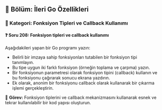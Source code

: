 ## 📘 Bölüm: İleri Go Özellikleri  
### 🔹 Kategori: Fonksiyon Tipleri ve Callback Kullanımı  
#### ❓ Soru 208: Fonksiyon tipleri ve callback kullanımı

Aşağıdakileri yapan bir Go programı yazın:

- Belirli bir imzaya sahip fonksiyonları tutabilen bir fonksiyon tipi tanımlayın.
- Bu tipe uygun iki farklı fonksiyon (örneğin toplama ve çarpma) yazın.
- Bir fonksiyonun parametresi olarak fonksiyon tipini (callback) kullanın ve bu fonksiyonu çağırarak sonucu ekrana yazdırın.
- Ek olarak, anonim bir fonksiyonu callback olarak kullanarak bir çıkarma işlemi gerçekleştirin.

🔧 **Görev:** Fonksiyon tiplerini ve callback mekanizmasını kullanarak esnek ve tekrar kullanılabilir bir kod yapısı oluşturun.
